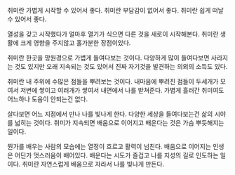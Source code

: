 
취미란 가볍게 시작할 수 있어서 좋다.
취미란 부담감이 없어서 좋다.
취미란 쉽게 떠날수 있어서 좋다.

열성을 갖고 시작했다가 얼마후 열기가 식으면
다른 것을 새로이 시작해본다. 
취미란 생활에 크게 영향을 주지않고 홀가분한 장점이있다.

취미란 한곳을 망원경으로 가볍게 들여다보는 것이다.
다양하게 많이 들여다보면 사라지는 것도 있지만
오래 지속되는 것도 있어서
진짜 자기것을 발견하는 의외의 소득도 있다.

취미란 내 주위에 수많은 점들을 뿌려보는 것이다.
내마음에 뿌려진 점들이 두세개가 모여서 저변에 쌓이고
여러개가 쌓여서 내면에서 나를 받쳐준다.
가볍게 흘러간 취미여도 어느하나 도움이 안되는건 없다.

살다보면 어느 지점에서 만나 나를 빛나게 한다.
다양한 세상을 들여다보는건 삶의 시야를 넓히는 것이다.
취미가 지속되면 배움으로 이어지고
배운다는 것은 가슴 뿌듯해지는 일이다.

뭔가를 배우는 사람의 모습에는 열정이 흐르고 활력이 넘친다.
배움으로 이어지는 인생은 어딘가 멋스러움이 배어있다.
배운다는 시도가 즐겁고 나를 지성의 길로 인도하는 일이다.
취미란 자연스럽게 배움으로 자라서 나를 빛나게 만든다.







